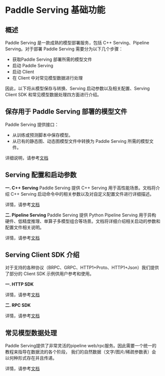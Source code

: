 # Paddle Serving 基础功能

## 概述
Paddle Serving 是一款成熟的模型部署服务，包括 C++ Serving、Pipeline Serving。对于部署 Paddle Serving 需要分为以下几个步骤：
- 获取Paddle Serving 部署所需的模型文件
- 启动 Paddle Serving
- 启动 Client
- 在 Client 中对常见模型数据进行处理

因此，以下将从模型保存与转换、Serving 启动参数以及相关配置、Serving Client SDK 和常见模型数据处理四方面进行介绍。


## 保存用于 Paddle Serving 部署的模型文件
Paddle Serving 提供接口：
- 从训练或预测脚本中保存模型。
- 从已有的静态图、动态图模型文件中转换为 Paddle Serving 所需的模型文件。

详细说明，请参考[文档]()

## Serving 配置和启动参数

**一. C++ Serving**
Paddle Serving 提供 C++ Serving 用于高性能场景。文档将介绍 C++ Serving 启动命令中的相关参数以及对自定义配置文件进行详细描述。

详情，请参考[文档]()

**二. Pipeline Serving**
Paddle Serving 提供 Python Pipeline Serving 用于异构硬件、低精度推理、单算子多模型组合等场景。文档将详细介绍相关启动的参数和配置文件相关说明。

详情，请参考[文档]()

## Serving Client SDK 介绍
对于支持的各种协议（BRPC、GRPC、HTTP1+Proto、HTTP1+Json）我们提供了部分的 Client SDK 示例供用户参考和使用。

**一. HTTP SDK**


详情，请参考[文档]()

**二. RPC SDK**


详情，请参考[文档]()

## 常见模型数据处理
Paddle Serving提供了非常灵活的pipeline web/rpc服务。因此需要一个统一的教程来指导在数据流的各个阶段，
我们的自然数据（文字/图片/稀疏参数表）会以何种形式存在并且传递。

详情，请参考[文档]()
